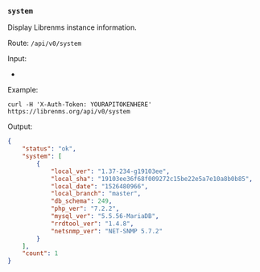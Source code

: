 ### `system`

Display Librenms instance information.

Route: `/api/v0/system`

Input:

-

Example:

```curl
curl -H 'X-Auth-Token: YOURAPITOKENHERE' https://librenms.org/api/v0/system
```

Output:

```json
{
    "status": "ok",
    "system": [
        {
            "local_ver": "1.37-234-g19103ee",
            "local_sha": "19103ee36f68f009272c15be22e5a7e10a8b0b85",
            "local_date": "1526480966",
            "local_branch": "master",
            "db_schema": 249,
            "php_ver": "7.2.2",
            "mysql_ver": "5.5.56-MariaDB",
            "rrdtool_ver": "1.4.8",
            "netsnmp_ver": "NET-SNMP 5.7.2"
        }
    ],
    "count": 1
}
```
